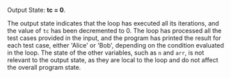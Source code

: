 Output State: **tc = 0**.

The output state indicates that the loop has executed all its iterations, and the value of `tc` has been decremented to 0. The loop has processed all the test cases provided in the input, and the program has printed the result for each test case, either 'Alice' or 'Bob', depending on the condition evaluated in the loop. The state of the other variables, such as `n` and `arr`, is not relevant to the output state, as they are local to the loop and do not affect the overall program state.